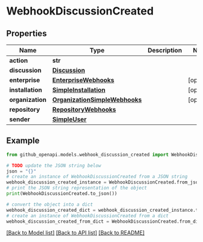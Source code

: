 # WebhookDiscussionCreated


## Properties

Name | Type | Description | Notes
------------ | ------------- | ------------- | -------------
**action** | **str** |  | 
**discussion** | [**Discussion**](Discussion.md) |  | 
**enterprise** | [**EnterpriseWebhooks**](EnterpriseWebhooks.md) |  | [optional] 
**installation** | [**SimpleInstallation**](SimpleInstallation.md) |  | [optional] 
**organization** | [**OrganizationSimpleWebhooks**](OrganizationSimpleWebhooks.md) |  | [optional] 
**repository** | [**RepositoryWebhooks**](RepositoryWebhooks.md) |  | 
**sender** | [**SimpleUser**](SimpleUser.md) |  | 

## Example

```python
from github_openapi.models.webhook_discussion_created import WebhookDiscussionCreated

# TODO update the JSON string below
json = "{}"
# create an instance of WebhookDiscussionCreated from a JSON string
webhook_discussion_created_instance = WebhookDiscussionCreated.from_json(json)
# print the JSON string representation of the object
print(WebhookDiscussionCreated.to_json())

# convert the object into a dict
webhook_discussion_created_dict = webhook_discussion_created_instance.to_dict()
# create an instance of WebhookDiscussionCreated from a dict
webhook_discussion_created_from_dict = WebhookDiscussionCreated.from_dict(webhook_discussion_created_dict)
```
[[Back to Model list]](../README.md#documentation-for-models) [[Back to API list]](../README.md#documentation-for-api-endpoints) [[Back to README]](../README.md)


